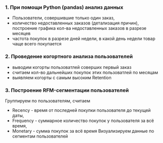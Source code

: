 ### 1. При помощи Python (pandas) анализ данных 
* Пользователи, совершившие только один заказ,
* количество недоставленных заказов (детализация причин), построение графика кол-ва недоставленных заказов в разрезе месяцев
* частота покупок в разрезе дней недели, в какой день недели товар чаще всего покупается
### 2. Проведение когортного анализа пользователей
* выводим когорты пользоватлей соверших первый заказ
* считаем кол-во дальнейших покупок этих пользоватлей по месяцам
* выявляем когорты с самым высоким Retention
### 3. Построение RFM-сегментации пользователей
Группируем по пользователям, считаем  
* Recency - время от последней покупки пользователя до текущей даты, 
* Frequency - суммарное количество покупок у пользователя за всё время,
* Monetary - сумма покупок за всё время
Визуализируем данные по сегментам пользователей
